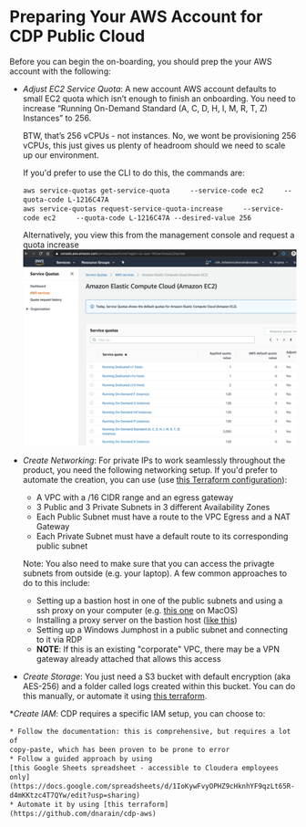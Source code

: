 # Preparing Your AWS Account for CDP Public Cloud

Before you can begin the on-boarding, you should prep the your AWS account with 
the following:

* _Adjust EC2 Service Quota_:  A new account AWS account defaults to small EC2 
quota which isn’t enough to finish an onboarding.   You need to increase “Running 
On-Demand  Standard (A, C, D, H, I, M, R, T, Z) Instances” to 256. 

    BTW, that’s 256 vCPUs - not instances.  No, we wont be provisioning 256 vCPUs, 
this just gives us plenty of headroom should we need to scale up our environment.

    If you'd prefer to use the CLI to do this, the commands are:

    ```
    aws service-quotas get-service-quota     --service-code ec2     --quota-code L-1216C47A
    aws service-quotas request-service-quota-increase     --service-code ec2     --quota-code L-1216C47A --desired-value 256
    ```

    Alternatively, you view this from the management console and request a quota 
    increase
    ![](screenshots/aws-service-quota-ec2.png "Service Quota")

* _Create Networking_: For private IPs to work seamlessly throughout the product, 
you need the following networking setup. If you'd prefer to automate the creation,
you can use (use [this Terraform configuration](https://github.com/dnarain/cdp-aws)):

    * A VPC with a /16 CIDR range and an egress gateway
    * 3 Public and 3 Private Subnets in 3 different Availability Zones
    * Each Public Subnet must have a route to the VPC Egress and a NAT Gateway
    * Each Private Subnet must have a default route to its corresponding public subnet

    Note: You also need to make sure that you can access the privagte subnets 
    from outside (e.g. your laptop).  A few common approaches to do to this include:
    * Setting up a bastion host in one of the public subnets and using a ssh proxy
    on your computer (e.g. 
    [this one](https://apps.apple.com/ae/app/ssh-proxy/id597790822?mt=12) on MacOS)
    * Installing a proxy server on the bastion host 
    ([like this](https://devopscube.com/setup-and-configure-proxy-server/))
    * Setting up a Windows Jumphost in a public subnet and connecting to it via RDP
    * **NOTE**: If this is an existing "corporate" VPC, there may be a VPN gateway 
    already attached that allows this access

* _Create Storage_: You just need a S3 bucket with default encryption (aka AES-256)
and a folder called logs created within this bucket. 
You can do this manually, or automate it using [this terraform](https://github.com/dnarain/cdp-aws). 

*_Create IAM_: CDP requires a specific IAM setup, you can choose to:

    * Follow the documentation: this is comprehensive, but requires a lot of
    copy-paste, which has been proven to be prone to error
    * Follow a guided approach by using 
    [this Google Sheets spreadsheet - accessible to Cloudera employees only](https://docs.google.com/spreadsheets/d/1IoKywFvyOPHZ9cHknhYF9qzLt65R-d4mKKtzc4T7QYw/edit?usp=sharing)
    * Automate it by using [this terraform](https://github.com/dnarain/cdp-aws)



